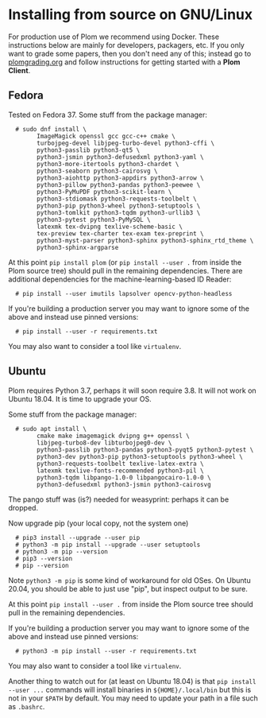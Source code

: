 <!--
__copyright__ = "Copyright (C) 2018 Andrew Rechnitzer"
__copyright__ = "Copyright (C) 2018-2023 Colin B. Macdonald"
__copyright__ = "Copyright (C) 2019-2020 Matthew Coles"
__license__ = "AGPL-3.0-or-later"
 -->

Installing from source on GNU/Linux
===================================

For production use of Plom we recommend using Docker.  These instructions below
are mainly for developers, packagers, etc.
If you only want to grade some papers, then you don't need any of this; instead
go to [plomgrading.org](https://plomgrading.org) and follow instructions for getting started with
a **Plom Client**.


Fedora
------

Tested on Fedora 37.  Some stuff from the package manager:
```
  # sudo dnf install \
        ImageMagick openssl gcc gcc-c++ cmake \
        turbojpeg-devel libjpeg-turbo-devel python3-cffi \
        python3-passlib python3-qt5 \
        python3-jsmin python3-defusedxml python3-yaml \
        python3-more-itertools python3-chardet \
        python3-seaborn python3-cairosvg \
        python3-aiohttp python3-appdirs python3-arrow \
        python3-pillow python3-pandas python3-peewee \
        python3-PyMuPDF python3-scikit-learn \
        python3-stdiomask python3-requests-toolbelt \
        python3-pip python3-wheel python3-setuptools \
        python3-tomlkit python3-tqdm python3-urllib3 \
        python3-pytest python3-PyMySQL \
        latexmk tex-dvipng texlive-scheme-basic \
        tex-preview tex-charter tex-exam tex-preprint \
        python3-myst-parser python3-sphinx python3-sphinx_rtd_theme \
        python3-sphinx-argparse
```
At this point `pip install plom` (or `pip install --user .` from inside
the Plom source tree) should pull in the remaining dependencies.
There are additional dependencies for the machine-learning-based ID Reader:
```
  # pip install --user imutils lapsolver opencv-python-headless
```
If you're building a production server you may want to ignore some of the above
and instead use pinned versions:
```
  # pip install --user -r requirements.txt
```
You may also want to consider a tool like `virtualenv`.


Ubuntu
------

Plom requires Python 3.7, perhaps it will soon require 3.8.
It will not work on Ubuntu 18.04.  It is time to upgrade your OS.

Some stuff from the package manager:
```
  # sudo apt install \
        cmake make imagemagick dvipng g++ openssl \
        libjpeg-turbo8-dev libturbojpeg0-dev \
        python3-passlib python3-pandas python3-pyqt5 python3-pytest \
        python3-dev python3-pip python3-setuptools python3-wheel \
        python3-requests-toolbelt texlive-latex-extra \
        latexmk texlive-fonts-recommended python3-pil \
        python3-tqdm libpango-1.0-0 libpangocairo-1.0-0 \
        python3-defusedxml python3-jsmin python3-cairosvg
```
The pango stuff was (is?) needed for weasyprint: perhaps it can be dropped.

Now upgrade pip (your local copy, not the system one)
```
  # pip3 install --upgrade --user pip
  # python3 -m pip install --upgrade --user setuptools
  # python3 -m pip --version
  # pip3 --version
  # pip --version
```
Note `python3 -m pip` is some kind of workaround for old OSes.
On Ubuntu 20.04, you should be able to just use "pip", but inspect output to be sure.

At this point `pip install --user .` from inside the Plom source tree should pull
in the remaining dependencies.

If you're building a production server you may want to ignore some of the above
and instead use pinned versions:
```
  # python3 -m pip install --user -r requirements.txt
```
You may also want to consider a tool like `virtualenv`.

Another thing to watch out for (at least on Ubuntu 18.04) is that
`pip install --user ...` commands will install binaries in
`${HOME}/.local/bin` but this is not in your `$PATH` by default.
You may need to update your path in a file such as `.bashrc`.
